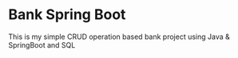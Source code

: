 # Bank Spring Boot

This is my simple CRUD operation based bank project using Java & SpringBoot and SQL